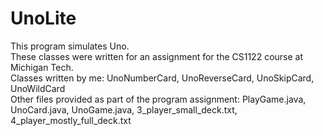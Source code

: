 # UnoLite
This program simulates Uno.<br/>
These classes were written for an assignment for the CS1122 course at Michigan Tech.<br/>
Classes written by me: UnoNumberCard, UnoReverseCard, UnoSkipCard, UnoWildCard<br/>
Other files provided as part of the program assignment: PlayGame.java, UnoCard.java, UnoGame.java, 3_player_small_deck.txt, 4_player_mostly_full_deck.txt
